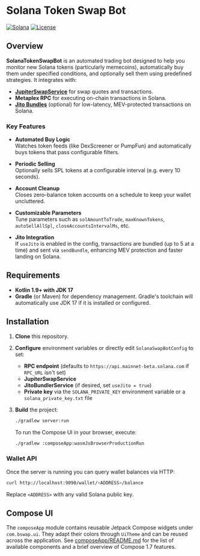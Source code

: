 # Solana Token Swap Bot

[![Solana](https://img.shields.io/badge/Solana-Blockchain-2E333C?logo=solana&logoColor=white)](https://solana.com/)
[![License](https://img.shields.io/badge/License-MIT-green.svg)](./LICENSE)

## Overview

**SolanaTokenSwapBot** is an automated trading bot designed to help you monitor new Solana tokens (particularly memecoins), automatically buy them under specified conditions, and optionally sell them using predefined strategies. It integrates with:

- **[JupiterSwapService](https://jup.ag/)** for swap quotes and transactions.
- **Metaplex RPC** for executing on-chain transactions in Solana.
- **[Jito Bundles](https://docs.jito.wtf/lowlatencytxnsend/)** (optional) for low-latency, MEV-protected transactions on Solana.

### Key Features

- **Automated Buy Logic**  
  Watches token feeds (like DexScreener or PumpFun) and automatically buys tokens that pass configurable filters.

- **Periodic Selling**  
  Optionally sells SPL tokens at a configurable interval (e.g. every 10 seconds).

- **Account Cleanup**  
  Closes zero-balance token accounts on a schedule to keep your wallet uncluttered.

- **Customizable Parameters**  
  Tune parameters such as `solAmountToTrade`, `maxKnownTokens`, `autoSellAllSpl`, `closeAccountsIntervalMs`, etc.

- **Jito Integration**  
  If `useJito` is enabled in the config, transactions are bundled (up to 5 at a time) and sent via `sendBundle`, enhancing MEV protection and faster landing on Solana.

## Requirements

- **Kotlin 1.9+ with JDK 17**
- **Gradle** (or Maven) for dependency management. Gradle's toolchain will automatically use JDK 17 if it is installed or configured.

## Installation

1. **Clone** this repository.
2. **Configure** environment variables or directly edit `SolanaSwapBotConfig` to set:
   - **RPC endpoint** (defaults to `https://api.mainnet-beta.solana.com` if `RPC_URL` isn't set)
   - **JupiterSwapService**
   - **JitoBundlerService** (if desired, set `useJito = true`)
   - **Private key** via the `SOLANA_PRIVATE_KEY` environment variable or a `solana_private_key.txt` file
3. **Build** the project:
   ```bash
   ./gradlew server:run
   ```

   To run the Compose UI in your browser, execute:
   ```bash
   ./gradlew :composeApp:wasmJsBrowserProductionRun
   ```

### Wallet API

Once the server is running you can query wallet balances via HTTP:

```bash
curl http://localhost:9090/wallet/<ADDRESS>/balance
```

Replace `<ADDRESS>` with any valid Solana public key.
## Compose UI

The `composeApp` module contains reusable Jetpack Compose widgets under `com.bswap.ui`. They adapt their colors through `UiTheme` and can be reused across the application. See [composeApp/README.md](composeApp/README.md) for the list of available components and a brief overview of Compose 1.7 features.
